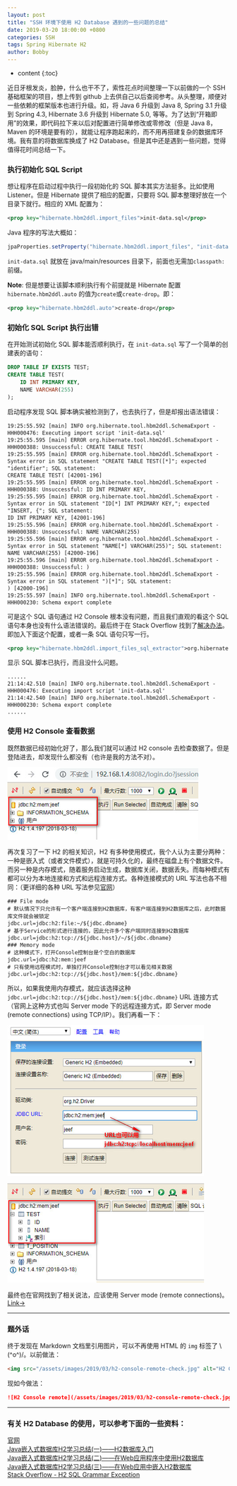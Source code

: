 ```yaml
---
layout: post
title: "SSH 环境下使用 H2 Database 遇到的一些问题的总结"
date: 2019-03-20 18:00:00 +0800
categories: SSH
tags: Spring Hibernate H2
author: Bobby
---
```


* content
{:toc}

近日牙根发炎，脸肿，什么也干不了，索性花点时间整理一下以前做的一个 SSH 基础框架的项目，想上传到 github 上去供自己以后查阅参考。从头整理，顺便对一些依赖的框架版本也进行升级。如，将 Java 6 升级到 Java 8, Spring 3.1 升级到 Spring 4.3, Hibernate 3.6 升级到 Hibernate 5.0, 等等。为了达到“开箱即用”的效果，即代码拉下来以后对配置进行简单修改或零修改（但是 Java 8，Maven 的环境是要有的），就能让程序跑起来的，而不用再搭建复杂的数据库环境。我有意的将数据库换成了 H2 Database。但是其中还是遇到一些问题，觉得值得花时间总结一下。



### 执行初始化 SQL Script

想让程序在启动过程中执行一段初始化的 SQL 脚本其实方法挺多。比如使用 Listener。但是 Hibernate 提供了相应的配置，只要将 SQL 脚本整理好放在一个目录下就行。相应的 XML 配置为：

```xml
<prop key="hibernate.hbm2ddl.import_files">init-data.sql</prop>
```

Java 程序的写法大概如：

```java
jpaProperties.setProperty("hibernate.hbm2ddl.import_files", "init-data.sql");
```

`init-data.sql` 就放在 java/main/resources 目录下，前面也无需加`classpath:`前缀。

**Note**: 但是想要让该脚本顺利执行有个前提就是 Hibernate 配置 `hibernate.hbm2ddl.auto` 的值为`create`或`create-drop`。即：

```xml
<prop key="hibernate.hbm2ddl.auto">create-drop</prop>
```

### 初始化 SQL Script 执行出错

在开始测试初始化 SQL 脚本能否顺利执行，在 `init-data.sql` 写了一个简单的创建表的语句：

```sql
DROP TABLE IF EXISTS TEST;
CREATE TABLE TEST(
    ID INT PRIMARY KEY,
    NAME VARCHAR(255)
);
```

启动程序发现 SQL 脚本确实被检测到了，也去执行了，但是却报出语法错误：

```text
19:25:55.592 [main] INFO org.hibernate.tool.hbm2ddl.SchemaExport - HHH000476: Executing import script 'init-data.sql'
19:25:55.595 [main] ERROR org.hibernate.tool.hbm2ddl.SchemaExport - HHH000388: Unsuccessful: CREATE TABLE TEST(
19:25:55.595 [main] ERROR org.hibernate.tool.hbm2ddl.SchemaExport - Syntax error in SQL statement "CREATE TABLE TEST([*]"; expected "identifier"; SQL statement:
CREATE TABLE TEST( [42001-196]
19:25:55.595 [main] ERROR org.hibernate.tool.hbm2ddl.SchemaExport - HHH000388: Unsuccessful: ID INT PRIMARY KEY,
19:25:55.595 [main] ERROR org.hibernate.tool.hbm2ddl.SchemaExport - Syntax error in SQL statement "ID[*] INT PRIMARY KEY,"; expected "INSERT, {"; SQL statement:
ID INT PRIMARY KEY, [42001-196]
19:25:55.596 [main] ERROR org.hibernate.tool.hbm2ddl.SchemaExport - HHH000388: Unsuccessful: NAME VARCHAR(255)
19:25:55.596 [main] ERROR org.hibernate.tool.hbm2ddl.SchemaExport - Syntax error in SQL statement "NAME[*] VARCHAR(255)"; SQL statement:
NAME VARCHAR(255) [42000-196]
19:25:55.596 [main] ERROR org.hibernate.tool.hbm2ddl.SchemaExport - HHH000388: Unsuccessful: )
19:25:55.596 [main] ERROR org.hibernate.tool.hbm2ddl.SchemaExport - Syntax error in SQL statement ")[*]"; SQL statement:
) [42000-196]
19:25:55.597 [main] INFO org.hibernate.tool.hbm2ddl.SchemaExport - HHH000230: Schema export complete
```

可是这个 SQL 语句通过 H2 Console 根本没有问题，而且我们直观的看这个 SQL 语句本身也没有什么语法错误的。最后终于在 Stack Overflow 找到了[解决办法](https://stackoverflow.com/questions/17926093/h2-sql-grammar-exception)。即加入下面这个配置，或者一条 SQL 语句只写一行。

```xml
<prop key="hibernate.hbm2ddl.import_files_sql_extractor">org.hibernate.tool.hbm2ddl.MultipleLinesSqlCommandExtractor</prop>
```

显示 SQL 脚本已执行，而且没什么问题。

```text
......
21:14:42.510 [main] INFO org.hibernate.tool.hbm2ddl.SchemaExport - HHH000476: Executing import script 'init-data.sql'
21:14:42.540 [main] INFO org.hibernate.tool.hbm2ddl.SchemaExport - HHH000230: Schema export complete
......
```

### 使用 H2 Console 查看数据

既然数据已经初始化好了，那么我们就可以通过 H2 console 去检查数据了。但是登陆进去，却发现什么都没有（也许是我的方法不对）。

![H2 Console local](/assets/images/2019/03/h2-console-local-check.jpg)

再次复习了一下 H2 的相关知识，H2 有多种使用模式，我个人认为主要分两种：一种是嵌入式（或者文件模式），就是可持久化的，最终在磁盘上有个数据文件。而另一种是内存模式，随着服务启动生成，数据库关闭，数据丢失。而每种模式有都可以分为本地连接和方式和远程连接方式。各种连接模式的 URL 写法也各不相同：（更详细的各种 URL 写法参见[官网](http://www.h2database.com/html/features.html#database_url)）

```properties
### File mode
# 默认情况下只允许有一个客户端连接到H2数据库，有客户端连接到H2数据库之后，此时数据库文件就会被锁定
jdbc.url=jdbc:h2:file:~/${jdbc.dbname}
# 基于Service的形式进行连接的，因此允许多个客户端同时连接到H2数据库
jdbc.url=jdbc:h2:tcp://${jdbc.host}/~/${jdbc.dbname}
### Memory mode 
# 这种模式下，打开Console控制台是个空白的数据库
jdbc.url=jdbc:h2:mem:jeef
# 只有使用远程模式时，单独打开Console控制台才可以看见相关数据
jdbc.url=jdbc:h2:tcp://${jdbc.host}/mem:${jdbc.dbname}
```

所以，如果我使用内存模式，就应该选择这种`jdbc.url=jdbc:h2:tcp://${jdbc.host}/mem:${jdbc.dbname}` URL 连接方式（官网上这种方式也叫 Server mode 下的远程连接方式，即 Server mode (remote connections) using TCP/IP）。我们再看一下：

![H2 Console remote login](/assets/images/2019/03/h2-console-remote-check-login.jpg)

![H2 Console remote](/assets/images/2019/03/h2-console-remote-check.jpg)

最终也在官网找到了相关说法，应该使用 Server mode (remote connections)。[Link→](http://www.h2database.com/html/features.html#in_memory_databases)

---

### 题外话

终于发现在 Markdown 文档里引用图片，可以不再使用 HTML 的 `img` 标签了 \\(^o^)/。以前做法：

```html
<img src="/assets/images/2019/03/h2-console-remote-check.jpg" alt="H2 Console remote" />
```

现如今做法：

```markdown
![H2 Console remote](/assets/images/2019/03/h2-console-remote-check.jpg)
```

---

### 有关 H2 Database 的使用，可以参考下面的一些资料：

[官网](http://www.h2database.com/html/main.html)  
[Java嵌入式数据库H2学习总结(一)——H2数据库入门](https://www.cnblogs.com/xdp-gacl/p/4171024.html)  
[Java嵌入式数据库H2学习总结(二)——在Web应用程序中使用H2数据库](https://www.cnblogs.com/xdp-gacl/p/4171278.html)  
[Java嵌入式数据库H2学习总结(三)——在Web应用中嵌入H2数据库](https://www.cnblogs.com/xdp-gacl/p/4190424.html)  
[Stack Overflow - H2 SQL Grammar Exception](https://stackoverflow.com/questions/17926093/h2-sql-grammar-exception)
